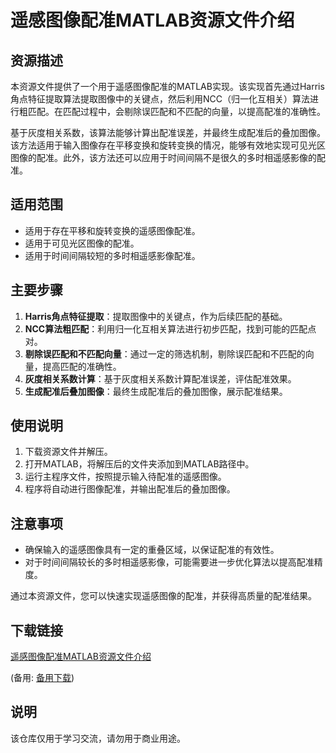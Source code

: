 # 遥感图像配准MATLAB资源文件介绍

## 资源描述

本资源文件提供了一个用于遥感图像配准的MATLAB实现。该实现首先通过Harris角点特征提取算法提取图像中的关键点，然后利用NCC（归一化互相关）算法进行粗匹配。在匹配过程中，会剔除误匹配和不匹配的向量，以提高配准的准确性。

基于灰度相关系数，该算法能够计算出配准误差，并最终生成配准后的叠加图像。该方法适用于输入图像存在平移变换和旋转变换的情况，能够有效地实现可见光区图像的配准。此外，该方法还可以应用于时间间隔不是很久的多时相遥感影像的配准。

## 适用范围

- 适用于存在平移和旋转变换的遥感图像配准。
- 适用于可见光区图像的配准。
- 适用于时间间隔较短的多时相遥感影像配准。

## 主要步骤

1. **Harris角点特征提取**：提取图像中的关键点，作为后续匹配的基础。
2. **NCC算法粗匹配**：利用归一化互相关算法进行初步匹配，找到可能的匹配点对。
3. **剔除误匹配和不匹配向量**：通过一定的筛选机制，剔除误匹配和不匹配的向量，提高匹配的准确性。
4. **灰度相关系数计算**：基于灰度相关系数计算配准误差，评估配准效果。
5. **生成配准后叠加图像**：最终生成配准后的叠加图像，展示配准结果。

## 使用说明

1. 下载资源文件并解压。
2. 打开MATLAB，将解压后的文件夹添加到MATLAB路径中。
3. 运行主程序文件，按照提示输入待配准的遥感图像。
4. 程序将自动进行图像配准，并输出配准后的叠加图像。

## 注意事项

- 确保输入的遥感图像具有一定的重叠区域，以保证配准的有效性。
- 对于时间间隔较长的多时相遥感影像，可能需要进一步优化算法以提高配准精度。

通过本资源文件，您可以快速实现遥感图像的配准，并获得高质量的配准结果。

## 下载链接
[遥感图像配准MATLAB资源文件介绍]() 

(备用: [备用下载](https://pan.baidu.com/s/1kMHAIZu3lgHvI3AtKF6mvQ?pwd=1234))

## 说明

该仓库仅用于学习交流，请勿用于商业用途。
